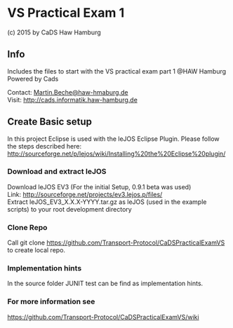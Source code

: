 # VS Practical Exam 1    
(c) 2015 by CaDS Haw Hamburg 

## Info
Includes the files to start with the VS practical exam part 1 @HAW Hamburg Powered by Cads    
   
Contact: Martin.Beche@haw-hmaburg.de   
Visit: http://cads.informatik.haw-hamburg.de   

## Create Basic setup

In this project Eclipse is used with the leJOS Eclipse Plugin.
Please follow the steps described here: http://sourceforge.net/p/lejos/wiki/Installing%20the%20Eclipse%20plugin/

### Download and extract leJOS

Download leJOS EV3 (For the initial Setup, 0.9.1 beta was used)   
Link: http://sourceforge.net/projects/ev3.lejos.p/files/   
Extract leJOS_EV3_X.X.X-YYYY.tar.gz as leJOS
(used in the example scripts) to your root development directory   

### Clone Repo
  
Call git clone https://github.com/Transport-Protocol/CaDSPracticalExamVS to create local repo.  

### Implementation hints
In the source folder JUNIT test can be find as implementation hints.

### For more information see 
https://github.com/Transport-Protocol/CaDSPracticalExamVS/wiki

